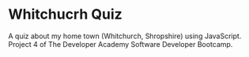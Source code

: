 # Whitchucrh Quiz
A quiz about my home town (Whitchurch, Shropshire) using JavaScript. Project 4 of The Developer Academy Software Developer Bootcamp.
